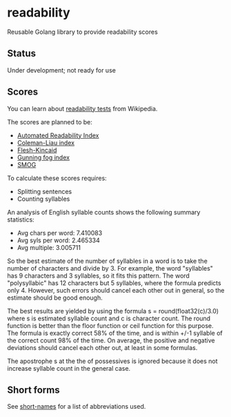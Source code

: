 # readability
Reusable Golang library to provide readability scores

## Status
Under development; not ready for use

## Scores
You can learn about [readability tests](https://en.wikipedia.org/wiki/Readability_test) from Wikipedia.

The scores are planned to be:
* [Automated Readability Index](https://en.wikipedia.org/wiki/Automated_Readability_Index)
* [Coleman-Liau index](https://en.wikipedia.org/w/index.php?title=Coleman-Liau_Index)
* [Flesh-Kincaid](https://en.wikipedia.org/w/index.php?title=Flesch-Kincaid)
* [Gunning fog index](https://en.wikipedia.org/wiki/Gunning_fog_index)
* [SMOG](https://en.wikipedia.org/wiki/SMOG)

To calculate these scores requires:
* Splitting sentences
* Counting syllables

An analysis of English syllable counts shows the following summary statistics:
* Avg chars per word: 7.410083
* Avg syls per word: 2.465334
* Avg multiple: 3.005711

So the best estimate of the number of syllables in a word is to take the number of characters and divide by 3. For
example, the word "syllables" has 9 characters and 3 syllables, so it fits this pattern. The word "polysyllabic" has 12
characters but 5 syllables, where the formula predicts only 4. However, such errors should cancel each other out in
general, so the estimate should be good enough.

The best results are yielded by using the formula s = round(float32(c)/3.0) where s is estimated syllable count and c
is character count. The round function is better than the floor function or ceil function for this purpose. The formula
is exactly correct 58% of the time, and is within +/-1 syllable of the correct count 98% of the time. On average, the
positive and negative deviations should cancel each other out, at least in some formulas.

The apostrophe s at the the of possessives is ignored because it does not increase syllable count in the general case.

## Short forms
See [short-names](https://www.github.com/BluntSporks/short-names) for a list of abbreviations used.
